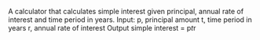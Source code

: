 A calculator that calculates simple interest given principal, annual rate of interest and time period in years.
Input:
    p, principal amount
    t, time period in years
    r, annual rate of interest
Output
    simple interest = p*t*r